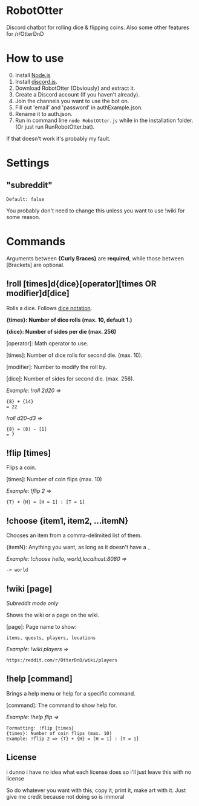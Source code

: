 # RobotOtter
Discord chatbot for rolling dice &amp; flipping coins. Also some other features for /r/OtterDnD

# How to use
0. Install [Node.js](https://nodejs.org/en/download/)
1. Install [discord.js](http://discordjs.readthedocs.org/en/latest/installing.html).
2. Download RobotOtter (Obviously) and extract it.
3. Create a Discord account (If you haven't already).
4. Join the channels you want to use the bot on.
5. Fill out 'email' and 'password' in authExample.json.
6. Rename it to auth.json.
7. Run in command line `node RobotOtter.js` while in the installation folder. (Or just run RunRobotOtter.bat).

If that doesn't work it's probably my fault.

# Settings

## "subreddit"
`Default: false`

You probably don't need to change this unless you want to use !wiki for some reason.

# Commands

Arguments between **{Curly Braces}** are **required**, while those between [Brackets] are optional.

## !roll [times]d{dice}[operator][times OR modifier]d[dice]
Rolls a dice. Follows [dice notation](https://en.wikipedia.org/wiki/Dice_notation).

**{times}: Number of dice rolls (max. 10, default 1.)**

**{dice}: Number of sides per die (max. 256)**

[operator]: Math operator to use.

[times]: Number of dice rolls for second die. (max. 10).

[modifier]: Number to modify the roll by.

[dice]: Number of sides for second die. (max. 256).

*Example: !roll 2d20 =>*

    {8} + {14} 
    = 22

*!roll d20-d3 =>*

    {8} = (8) - [1]
    = 7

## !flip [times]
Flips a coin.

[times]: Number of coin flips (max. 10)

*Example: !flip 2 =>*

    {T} + {H} = [H = 1] : [T = 1]

## !choose {item1, item2, ...itemN}
Chooses an item from a comma-delimited list of them.

{itemN}: Anything you want, as long as it doesn't have a `,`

*Example: !choose hello, world,localhost:8080 =>*

    -> world

## !wiki [page]
*Subreddit mode only*

Shows the wiki or a page on the wiki.

[page]: Page name to show:

    items, quests, players, locations

*Example: !wiki players =>*

   `https:/reddit.com/r/OtterDnD/wiki/players`


## !help [command]
Brings a help menu or help for a specific command.

[command]: The command to show help for.

*Example: !help flip =>*

    Formatting: !flip {times} 
    {times}: Number of coin flips (max. 10)
    Example: !flip 2 => {T} + {H} = [H = 1] : [T = 1]

## License
i dunno i have no idea what each license does so i'll just leave this with no license

So do whatever you want with this, copy it, print it, make art with it. Just give me credit because not doing so is immoral

